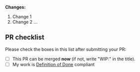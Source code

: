 **Changes:**

1. Change 1
2. Change 2 ...

## PR checklist

Please check the boxes in this list after submitting your PR:

- [ ] This PR can be merged **now** (if not, write "WIP:" in the title).
- [ ] My work is [Definition of Done](https://drive.google.com/file/d/1M2m2fNqDjmoNKX-p-WmxZkpAS__54w5Q/view) compliant
